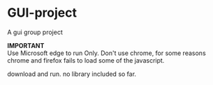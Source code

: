 # GUI-project
A gui group project

****IMPORTANT****  <br />
Use Microsoft edge to run Only. Don't use chrome, for some reasons chrome and firefox fails to load some of the javascript.

download and run. no library included so far. 
